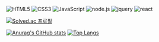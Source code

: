![HTML5](https://img.shields.io/badge/HTML5-E34F26?style=for-the-badge&logo=html5&logoColor=white)
![CSS3](https://img.shields.io/badge/CSS3-1572B6?style=for-the-badge&logo=css3&logoColor=white)
![JavaScript](https://img.shields.io/badge/JavaScript-F7DF1E?style=for-the-badge&logo=JavaScript&logoColor=white)
![node.js](https://img.shields.io/badge/Node.js-43853D?style=for-the-badge&logo=node.js&logoColor=white)
![jquery](https://img.shields.io/badge/jQuery-0769AD?style=for-the-badge&logo=jquery&logoColor=white)
![react](https://img.shields.io/badge/React-20232A?style=for-the-badge&logo=react&logoColor=61DAFB)


[![Solved.ac
프로필](http://mazassumnida.wtf/api/v2/generate_badge?boj=yeyi)](https://solved.ac/yeyi/) 




[![Anurag's GitHub stats](https://github-readme-stats.vercel.app/api?username=soonchul12)](https://github.com/anuraghazra/github-readme-stats)
[![Top Langs](https://github-readme-stats.vercel.app/api/top-langs/?username=soonchul12)](https://github.com/soonchul12/github-readme-stats)
